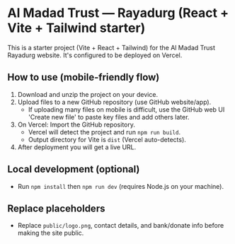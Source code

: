 # Al Madad Trust — Rayadurg (React + Vite + Tailwind starter)

This is a starter project (Vite + React + Tailwind) for the Al Madad Trust Rayadurg website.
It's configured to be deployed on Vercel.

## How to use (mobile-friendly flow)
1. Download and unzip the project on your device.
2. Upload files to a new GitHub repository (use GitHub website/app).
   - If uploading many files on mobile is difficult, use the GitHub web UI 'Create new file' to paste key files and add others later.
3. On Vercel: Import the GitHub repository.
   - Vercel will detect the project and run `npm run build`.
   - Output directory for Vite is `dist` (Vercel auto-detects).
4. After deployment you will get a live URL.

## Local development (optional)
- Run `npm install` then `npm run dev` (requires Node.js on your machine).

## Replace placeholders
- Replace `public/logo.png`, contact details, and bank/donate info before making the site public.
